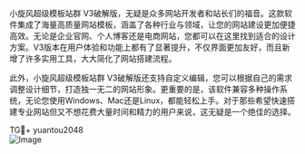 小旋风超级模板站群 V3破解版，无疑是众多网站开发者和站长们的福音。这款软件集成了海量高质量网站模板，涵盖了各种行业与领域，让您的网站建设更加便捷高效。无论是企业官网、个人博客还是电商网站，您都可以在这里找到适合的设计方案。V3版本在用户体验和功能上都有了显著提升，不仅界面更加友好，而且新增了许多实用工具，大大简化了网站搭建流程。

此外，小旋风超级模板站群 V3破解版还支持自定义编辑，您可以根据自己的需求调整设计细节，打造独一无二的网站形象。更重要的是，该软件兼容多种操作系统，无论您使用Windows、Mac还是Linux，都能轻松上手。对于那些希望快速搭建专业网站但又不想花费大量时间和精力的用户来说，这无疑是一个绝佳的选择。

TG💪+ yuantou2048  
![Image](https://github.com/user-attachments/assets/42a5a4a5-fea9-4a1d-8aa0-73e57e430cca)